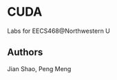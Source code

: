 CUDA
===================================

Labs for EECS468@Northwestern U

Authors
----------------------------------
Jian Shao, Peng Meng
